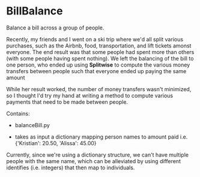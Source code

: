 # BillBalance
Balance a bill across a group of people.

Recently, my friends and I went on a ski trip where we'd all split various purchases, such as the Airbnb, food, transportation, and lift tickets amonst everyone.  The end result was that some people had spent more than others (with some people having spent nothing).  We left the balancing of the bill to one person, who ended up using **Splitwise** to compute the various money transfers between people such that everyone ended up paying the same amount

While her result worked, the number of money transfers wasn't minimized, so I thought I'd try my hand at writing a method to compute various payments that need to be made between people.

Contains:
  - balanceBill.py
  
  - takes as input a dictionary mapping person names to amount paid i.e. {'Kristian': 20.50, 'Alissa': 45.00}

Currently, since we're using a dictionary structure, we can't have multiple people with the same name, which can be alleviated by using different identifies (i.e. integers) that then map to individuals.
